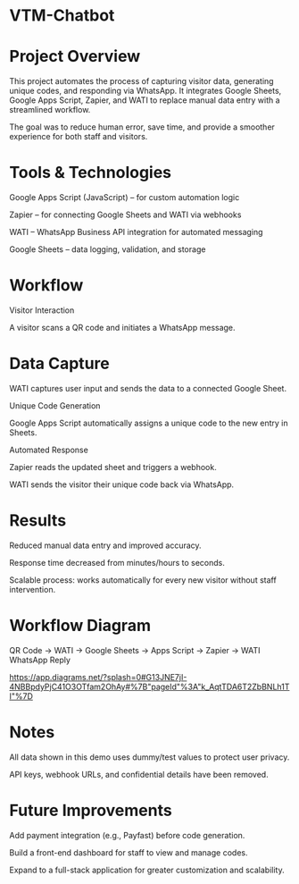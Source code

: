 # VTM-Chatbot


# Project Overview

This project automates the process of capturing visitor data, generating unique codes, and responding via WhatsApp. It integrates Google Sheets, Google Apps Script, Zapier, and WATI to replace manual data entry with a streamlined workflow.

The goal was to reduce human error, save time, and provide a smoother experience for both staff and visitors.

# Tools & Technologies

Google Apps Script (JavaScript) – for custom automation logic

Zapier – for connecting Google Sheets and WATI via webhooks

WATI – WhatsApp Business API integration for automated messaging

Google Sheets – data logging, validation, and storage

# Workflow

Visitor Interaction

A visitor scans a QR code and initiates a WhatsApp message.

# Data Capture

WATI captures user input and sends the data to a connected Google Sheet.

Unique Code Generation

Google Apps Script automatically assigns a unique code to the new entry in Sheets.

Automated Response

Zapier reads the updated sheet and triggers a webhook.

WATI sends the visitor their unique code back via WhatsApp.

# Results

Reduced manual data entry and improved accuracy.

Response time decreased from minutes/hours to seconds.

Scalable process: works automatically for every new visitor without staff intervention.

# Workflow Diagram

QR Code → WATI → Google Sheets → Apps Script → Zapier → WATI WhatsApp Reply

https://app.diagrams.net/?splash=0#G13JNE7jI-4NBBpdyPjC41O3OTfam2OhAy#%7B"pageId"%3A"k_AqtTDA6T2ZbBNLh1TI"%7D

# Notes

All data shown in this demo uses dummy/test values to protect user privacy.

API keys, webhook URLs, and confidential details have been removed.

# Future Improvements

Add payment integration (e.g., Payfast) before code generation.

Build a front-end dashboard for staff to view and manage codes.

Expand to a full-stack application for greater customization and scalability.
